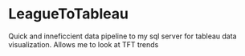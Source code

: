 # LeagueToTableau

Quick and inneficcient data pipeline to my sql server for tableau data visualization.
Allows me to look at TFT trends
